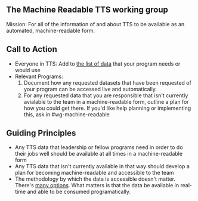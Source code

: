 
## The Machine Readable TTS working group

Mission: For all of the information of and about TTS to be available as an automated, machine-readable form.  

## Call to Action

* Everyone in TTS: Add to [the list of data](https://github.com/GSA/machine-readable-TTS/blob/main/directory/datasets.md) that your program needs or would use
* Relevant Programs: 
  1. Document how any requested datasets that have been requested of your program can be accessed live and automatically.
  2. For any requested data that you are responsible that isn't currently avialable to the team in a machine-readable form, outline a plan for how you could get there.  If you'd like help planning or implementing this, ask in #wg-machine-readable

## Guiding Principles
* Any TTS data that leadership or fellow programs need in order to do their jobs well should be available at all times in a machine-readable form
* Any TTS data that isn't currently available in that way should develop a plan for becoming machine-readable and accessible to the team
* The methodology by which the data is accessible doesn't matter.  There's [many options](https://github.com/GSA/machine-readable-TTS/blob/main/docs/methods.md). What matters is that the data be available in real-time and able to be consumed programatically.  
